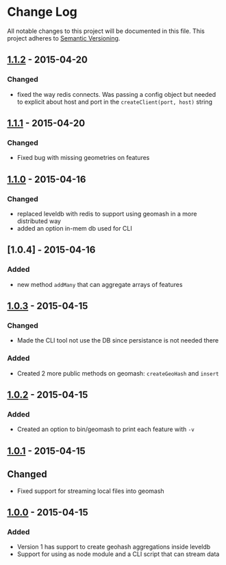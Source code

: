 # Change Log
All notable changes to this project will be documented in this file.
This project adheres to [Semantic Versioning](http://semver.org/).

## [1.1.2] - 2015-04-20
### Changed
* fixed the way redis connects. Was passing a config object but needed to explicit about host and port in the `createClient(port, host)` string

## [1.1.1] - 2015-04-20
### Changed
* Fixed bug with missing geometries on features

## [1.1.0] - 2015-04-16
### Changed 
* replaced leveldb with redis to support using geomash in a more distributed way
* added an option in-mem db used for CLI

## [1.0.4] - 2015-04-16
### Added
* new method `addMany` that can aggregate arrays of features

## [1.0.3] - 2015-04-15
### Changed
* Made the CLI tool not use the DB since persistance is not needed there

### Added 
* Created 2 more public methods on geomash: `createGeoHash` and `insert` 

## [1.0.2] - 2015-04-15
### Added 
* Created an option to bin/geomash to print each feature with `-v`

## [1.0.1] - 2015-04-15
## Changed
* Fixed support for streaming local files into geomash

## [1.0.0] - 2015-04-15
### Added 
* Version 1 has support to create geohash aggregations inside leveldb
* Support for using as node module and a CLI script that can stream data 

[1.1.2]: https://github.com/chelm/geomash/compare/v1.1.1...v1.1.2
[1.1.1]: https://github.com/chelm/geomash/compare/v1.1.0...v1.1.1
[1.1.0]: https://github.com/chelm/geomash/compare/v1.0.4...v1.1.0
[1.0.3]: https://github.com/chelm/geomash/compare/v1.0.3...v1.0.4
[1.0.3]: https://github.com/chelm/geomash/compare/v1.0.2...v1.0.3
[1.0.2]: https://github.com/chelm/geomash/compare/v1.0.1...v1.0.2
[1.0.1]: https://github.com/chelm/geomash/compare/v1.0.0...v1.0.1
[1.0.0]: https://github.com/chelm/geomash/releases/tag/v1.0.0
